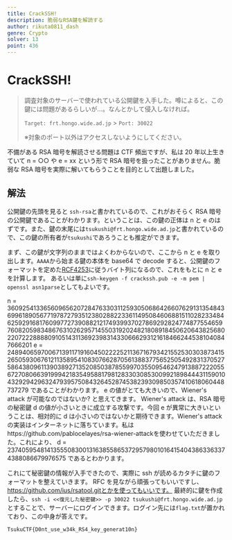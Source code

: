 ```yaml
---
title: CrackSSH!
description: 脆弱なRSA鍵を解読する
author: rikuta0811_dash
genre: Crypto
solver: 13
point: 436
---
```


# CrackSSH!

> 調査対象のサーバーで使われている公開鍵を入手した。噂によると、この鍵には問題があるらしいが...。なんとかして侵入しなければ。
>
> `Target: frt.hongo.wide.ad.jp` > `Port: 30022`
>
> ※対象のポート以外はアクセスしないようにしてください。

不備がある RSA 暗号を解読させる問題は CTF 頻出ですが、私は 20 年以上生きていて n = ○○ や e = xx という形で RSA 暗号を扱ったことがありません。脆弱な RSA 暗号を実際に解いてもらうことを目的として出題しました。

## 解法

公開鍵の先頭を見ると `ssh-rsa`と書かれているので、これがおそらく RSA 暗号の公開鍵であることがわかります。ということは、この鍵の正体は n と e のはずです。また、鍵の末尾には`tsukushi@frt.hongo.wide.ad.jp`と書かれているので、この鍵の所有者が`tsukushi`であろうことも推定ができます。

まず、この鍵が文字列のままではよくわからないので、ここから n と e を取り出します。`AAAA`から始まる鍵の本体を base64 で decode すると、公開鍵のフォーマットを定めた[RCF4253](https://datatracker.ietf.org/doc/html/rfc4253)に従うバイト列になるので、これをもとに n と e を計算します。
あるいは単に`ssh-keygen -f crackssh.pub -e -m pem | openssl asn1parse`としてもよいです。

n = 360925413365609656207284763303112593050686426607629131354843699618905677197872793512380288223361149508460688151102823348462592916817609977273908821217493993702786929282477487755465976082059834867631026295714550319202482180891845062064382568022072228888091051431136923983143306662931216184662445381040847666201
e = 248940659700671391171916045022225211367167934215525303038734152650593067612113589541083076628705613883775652505492831370527586438096113903892713520850387855997035509546247913887222055672708066391999421835495881798128330308530099218984443115901043292942963247939575084326452874538239309850357410618060448737279
であることがわかります。 e の値がとても大きいので、Wiener's attack が可能なのではないか? と思えてきます。
Wiener's attack は、RSA 暗号の秘密鍵 d の値が小さいときに成立する攻撃です。今回 e が異常に大きいということは、相対的に d は小さいのではないかと期待できます。Wiener's attack の実装はインターネットに落ちています。私はhttps://github.com/pablocelayes/rsa-wiener-attackを使わせていただきました。これにより、
d = 23740595481413555083001316385586537295798010164154043863363374388086679976575
であるとわかります。

これにて秘密鍵の情報が入手できたので、実際に ssh が読めるカタチに鍵のフォーマットを整えていきます。
RFC を見ながら頑張ってもいいですし、https://github.com/ius/rsatool.gitとかを使ってもいいです。
最終的に鍵を作成したら、`ssh -i <<復元した秘密鍵>> -p 30022 tsukushi@frt.hongo.wide.ad.jp`とすることで、サーバーにログインできます。ログイン先には`flag.txt`が置かれており、この中身が答えです。

```txt
TsukuCTF{D0nt_use_w34k_RS4_key_generat10n}
```
